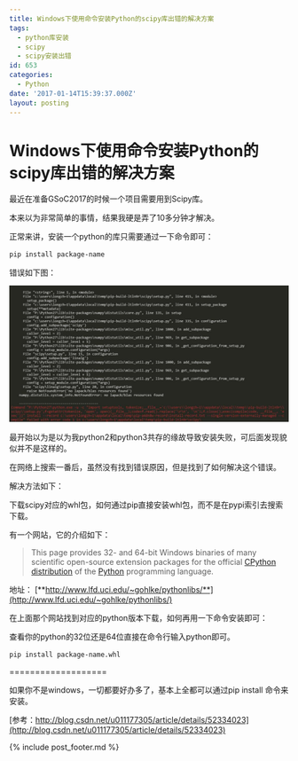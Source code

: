 ```yaml
---
title: Windows下使用命令安装Python的scipy库出错的解决方案
tags:
  - python库安装
  - scipy
  - scipy安装出错
id: 653
categories:
  - Python
date: '2017-01-14T15:39:37.000Z'
layout: posting
---
```


# Windows下使用命令安装Python的scipy库出错的解决方案

最近在准备GSoC2017的时候一个项目需要用到Scipy库。

本来以为非常简单的事情，结果我硬是弄了10多分钟才解决。

正常来讲，安装一个python的库只需要通过一下命令即可：

```sh
pip install package-name
```

错误如下图：

[![QQ&#x622A;&#x56FE;20170114112205](https://raw.githubusercontent.com/ankanch/blog/master/images/wp-content/uploads/2017/01/QQ截图20170114112205.jpg)](https://raw.githubusercontent.com/ankanch/blog/master/images/wp-content/uploads/2017/01/QQ截图20170114112205.jpg)

最开始以为是以为我python2和python3共存的缘故导致安装失败，可后面发现貌似并不是这样的。

在网络上搜索一番后，虽然没有找到错误原因，但是找到了如何解决这个错误。

解决方法如下：

下载scipy对应的whl包，如何通过pip直接安装whl包，而不是在pypi索引去搜索下载。

有一个网站，它的介绍如下：

> This page provides 32- and 64-bit Windows binaries of many scientific open-source extension packages for the official [CPython distribution](http://www.python.org/download/) of the [Python](http://www.python.org/) programming language.


地址： [**http://www.lfd.uci.edu/~gohlke/pythonlibs/**](http://www.lfd.uci.edu/~gohlke/pythonlibs/)

在上面那个网站找到对应的python版本下载，如何再用一下命令安装即可：

查看你的python的32位还是64位直接在命令行输入python即可。

```sh
pip install package-name.whl
```

===================

如果你不是windows，一切都要好办多了，基本上全都可以通过pip install 命令来安装。

[参考：http://blog.csdn.net/u011177305/article/details/52334023](http://blog.csdn.net/u011177305/article/details/52334023)



{% include post_footer.md %}